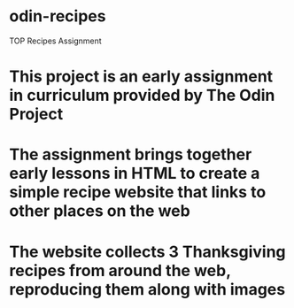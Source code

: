 # odin-recipes
TOP Recipes Assignment

# This project is an early assignment in curriculum provided by The Odin Project
# The assignment brings together early lessons in HTML to create a simple recipe website that links to other places on the web

# The website collects 3 Thanksgiving recipes from around the web, reproducing them along with images
